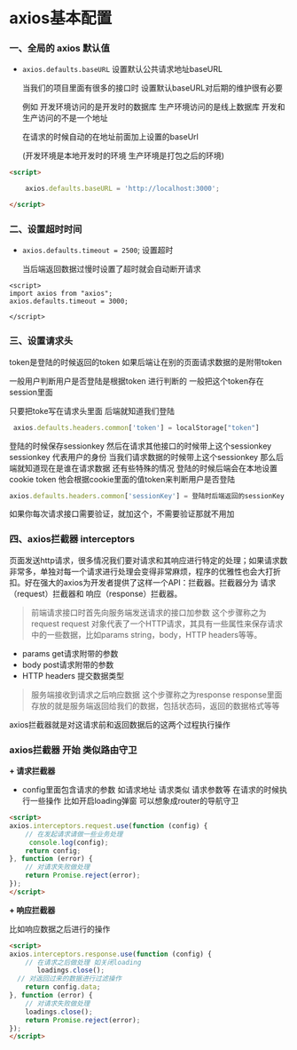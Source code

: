 # axios基本配置

### 一、全局的 axios 默认值

- `axios.defaults.baseURL` 设置默认公共请求地址baseURL

  当我们的项目里面有很多的接口时 设置默认baseURL对后期的维护很有必要

  例如 开发环境访问的是开发时的数据库 生产环境访问的是线上数据库 开发和生产访问的不是一个地址

  在请求的时候自动的在地址前面加上设置的baseUrl

  (开发环境是本地开发时的环境 生产环境是打包之后的环境)

```html
<script>

    axios.defaults.baseURL = 'http://localhost:3000';

</script>
```

### 二、设置超时时间

- `axios.defaults.timeout = 2500`; 设置超时

  当后端返回数据过慢时设置了超时就会自动断开请求

```
<script>
import axios from "axios";
axios.defaults.timeout = 3000;

</script>
```

### 三、设置请求头

token是登陆的时候返回的token 如果后端让在别的页面请求数据的是附带token

一般用户判断用户是否登陆是根据token 进行判断的 一般把这个token存在session里面

只要把toke写在请求头里面 后端就知道我们登陆

```javascript
 axios.defaults.headers.common['token'] = localStorage["token"]
```

登陆的时候保存sessionkey 然后在请求其他接口的时候带上这个sessionkey sessionkey 代表用户的身份 当我们请求数据的时候带上这个sessionkey 那么后端就知道现在是谁在请求数据
还有些特殊的情况 登陆的时候后端会在本地设置cookie token 他会根据cookie里面的值token来判断用户是否登陆

```javascript
axios.defaults.headers.common['sessionKey'] = 登陆时后端返回的sessionKey
```

如果你每次请求接口需要验证，就加这个，不需要验证那就不用加

### 四、axios拦截器 interceptors

页面发送http请求，很多情况我们要对请求和其响应进行特定的处理；如果请求数非常多，单独对每一个请求进行处理会变得非常麻烦，程序的优雅性也会大打折扣。好在强大的axios为开发者提供了这样一个API：拦截器。拦截器分为 请求（request）拦截器和 响应（response）拦截器。

> 前端请求接口时首先向服务端发送请求的接口加参数 这个步骤称之为request
> request 对象代表了一个HTTP请求，其具有一些属性来保存请求中的一些数据，比如params string，body，HTTP headers等等。

- params get请求附带的参数
- body post请求附带的参数
- HTTP headers 提交数据类型

> 服务端接收到请求之后响应数据 这个步骤称之为response
> response里面存放的就是服务端返回给我们的数据，包括状态码，返回的数据格式等等

axios拦截器就是对这请求前和返回数据后的这两个过程执行操作

### axios拦截器 开始 类似路由守卫

**+ 请求拦截器**

- config里面包含请求的参数 如请求地址 请求类似 请求参数等
  在请求的时候执行一些操作 比如开启loading弹窗 可以想象成router的导航守卫

```html
<script>
axios.interceptors.request.use(function (config) {
    // 在发起请求请做一些业务处理  
     console.log(config);
    return config;
}, function (error) {
    // 对请求失败做处理
    return Promise.reject(error);
});
</script>
```

**+ 响应拦截器**

比如响应数据之后进行的操作

```html
<script>
axios.interceptors.response.use(function (config) {
    // 在请求之后做处理 如关闭loading
       loadings.close();
  // 对返回过来的数据进行过滤操作
    return config.data;
}, function (error) {
    // 对请求失败做处理
    loadings.close();
    return Promise.reject(error);
});
</script>
```